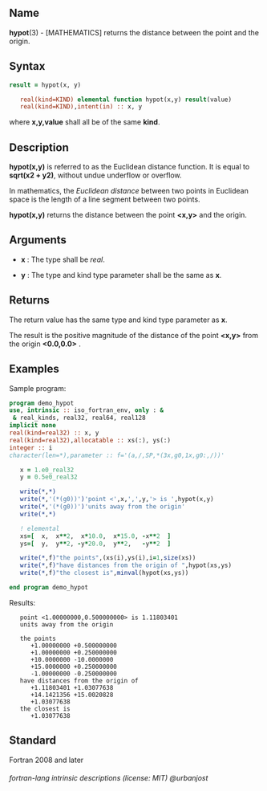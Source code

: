 ## __Name__

__hypot__(3) - \[MATHEMATICS\] returns the distance between the point and the origin.

## __Syntax__
```fortran
result = hypot(x, y)

   real(kind=KIND) elemental function hypot(x,y) result(value)
   real(kind=KIND),intent(in) :: x, y
```
   where __x,y,value__ shall all be of the same __kind__.

## __Description__

__hypot(x,y)__ is referred to as the Euclidean distance function. It is equal to
__sqrt(x**2 + y**2)__, without undue underflow or overflow.

In mathematics, the _Euclidean distance_ between two points in Euclidean
space is the length of a line segment between two points.
 
__hypot(x,y)__ returns the distance between the point __<x,y>__ and the origin.

## __Arguments__

  - __x__
    : The type shall be _real_.

  - __y__
    : The type and kind type parameter shall be the same as __x__.

## __Returns__

The return value has the same type and kind type parameter as __x__.

The result is the positive magnitude of the distance of the point __<x,y>__ from the
origin __<0.0,0.0>__ .

## __Examples__

Sample program:

```fortran
program demo_hypot
use, intrinsic :: iso_fortran_env, only : &
 & real_kinds, real32, real64, real128
implicit none
real(kind=real32) :: x, y 
real(kind=real32),allocatable :: xs(:), ys(:)
integer :: i
character(len=*),parameter :: f='(a,/,SP,*(3x,g0,1x,g0:,/))'

   x = 1.e0_real32
   y = 0.5e0_real32

   write(*,*)
   write(*,'(*(g0))')'point <',x,',',y,'> is ',hypot(x,y)
   write(*,'(*(g0))')'units away from the origin'
   write(*,*)

   ! elemental
   xs=[  x,  x**2,  x*10.0,  x*15.0, -x**2  ]
   ys=[  y,  y**2, -y*20.0,  y**2,   -y**2  ]

   write(*,f)"the points",(xs(i),ys(i),i=1,size(xs))
   write(*,f)"have distances from the origin of ",hypot(xs,ys)
   write(*,f)"the closest is",minval(hypot(xs,ys))

end program demo_hypot
```
Results:
```text
   point <1.00000000,0.500000000> is 1.11803401
   units away from the origin
   
   the points
      +1.00000000 +0.500000000
      +1.00000000 +0.250000000
      +10.0000000 -10.0000000
      +15.0000000 +0.250000000
      -1.00000000 -0.250000000
   have distances from the origin of 
      +1.11803401 +1.03077638
      +14.1421356 +15.0020828
      +1.03077638
   the closest is
      +1.03077638
```
## __Standard__

Fortran 2008 and later

###### fortran-lang intrinsic descriptions (license: MIT) @urbanjost
